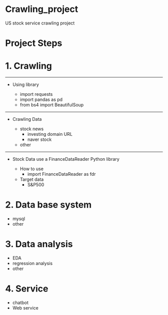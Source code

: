 # Crawling_project
US stock service crawling project

# Project Steps

# 1. Crawling
------------------------
* Using library

  - import requests
  - import pandas as pd
  - from bs4 import BeautifulSoup
------------------------
 * Crawling Data
   
    - stock news
      - investing domain URL
      - naver stock
    - other
----------------------  
 * Stock Data use a FinanceDataReader Python library
 
    - How to use
      - import FinanceDataReader as fdr
    - Target data
      - S&P500
# 2. Data base system
  - mysql
  - other

# 3. Data analysis
  - EDA
  - regression analysis
  - other

# 4. Service
  - chatbot
  - Web service
